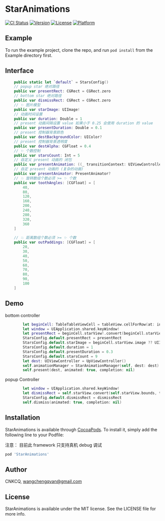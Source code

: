 # StarAnimations

[![CI Status](https://img.shields.io/travis/CNKCQ/StarAnimations.svg?style=flat)](https://travis-ci.org/CNKCQ/StarAnimations)
[![Version](https://img.shields.io/cocoapods/v/StarAnimations.svg?style=flat)](https://cocoapods.org/pods/StarAnimations)
[![License](https://img.shields.io/cocoapods/l/StarAnimations.svg?style=flat)](https://cocoapods.org/pods/StarAnimations)
[![Platform](https://img.shields.io/cocoapods/p/StarAnimations.svg?style=flat)](https://cocoapods.org/pods/StarAnimations)

## Example

To run the example project, clone the repo, and run `pod install` from the Example directory first.

## Interface
```swift
    public static let `default` = StarsConfig()
    // popup star 绝对路径
    public var presentRect: CGRect = CGRect.zero
    // bottom star 绝对路径
    public var dismissRect: CGRect = CGRect.zero
    // ✨ 图片模型
    public var starImage: UIImage!
    // 动画时间设置
    public var duration: Double = 1
    // present 动画间隔设置 value 如果小于 0.25 会使用 duration 的 value
    public var presentDuration: Double = 0.1
    // present 控制器背景颜色
    public var destBackgroundColor: UIColor?
    // present 控制器背景透明度
    public var destAlpha: CGFloat = 0.4
    // ✨ 个数控制
    public var starsCount: Int = 5
    // 自定义 present 动画的 闭包
    public var presentAnimation: ((_ transitionContext: UIViewControllerContextTransitioning, _ duration: Double) -> (Void))? = nil
    // 自定 present 动画的 (复杂的动画)
    public var presentAnimator: PresentAnimator?
    // 💥 旋转数组个数必须 >= ✨ 个数
    public var toothAngles: [CGFloat] = [
        40,
        80,
        120,
        160,
        200,
        240,
        280,
        320,
        360
    ]
    
    // 💥 距离数组个数必须 >= ✨ 个数
    public var outPaddings: [CGFloat] = [
        20,
        30,
        40,
        50,
        60,
        70,
        80,
        90,
        100
    ]

```

## Demo
bottom controller

```swift
        let beginCell: TableTableViewCell = tableView.cellForRow(at: indexPath) as! TableTableViewCell
        let window = UIApplication.shared.keyWindow!
        let presentRect = beginCell.starView!.convert(beginCell.starView!.bounds, to: window)
        StarsConfig.default.presentRect = presentRect
        StarsConfig.default.starImage = beginCell.starView.image ?? UIImage(named: "icon_star_filled")
        StarsConfig.default.duration = 1
        StarsConfig.default.presentDuration = 0.3
        StarsConfig.default.starsCount = 9
        let dest: UIViewController = UpViewController()
        self.animationManager = StarAnimationManager(self, dest: dest)
        self.present(dest, animated: true, completion: nil)
```
popup Controller

```swift
        let window = UIApplication.shared.keyWindow!
        let dismissRect = self.starView.convert(self.starView.bounds, to: window);
        StarsConfig.default.dismissRect = dismissRect
        self.dismiss(animated: true, completion: nil)
```

## Installation

StarAnimations is available through [CocoaPods](https://cocoapods.org). To install
it, simply add the following line to your Podfile:

注意： 目前此 framework 只支持真机 debug 调试

```ruby
pod 'StarAnimations'
```

## Author

CNKCQ, wangchengqvan@gmail.com

## License

StarAnimations is available under the MIT license. See the LICENSE file for more info.


